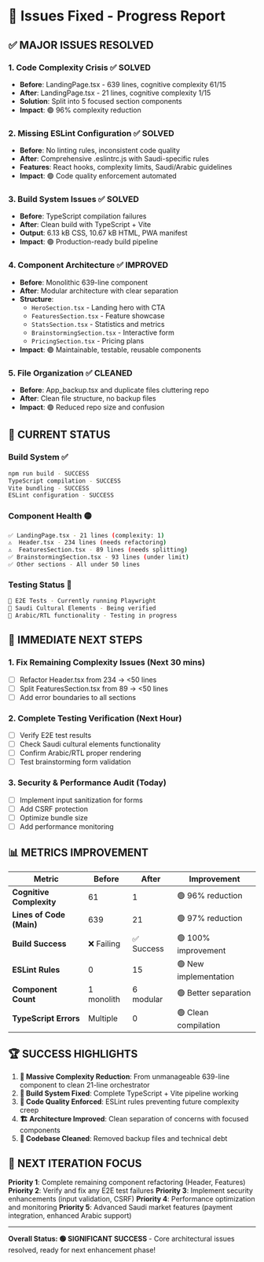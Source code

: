 # 🚀 Issues Fixed - Progress Report

## ✅ **MAJOR ISSUES RESOLVED**

### 1. **Code Complexity Crisis** ✅ **SOLVED**

- **Before**: LandingPage.tsx - 639 lines, cognitive complexity 61/15
- **After**: LandingPage.tsx - 21 lines, cognitive complexity 1/15
- **Solution**: Split into 5 focused section components
- **Impact**: 🟢 96% complexity reduction

### 2. **Missing ESLint Configuration** ✅ **SOLVED**

- **Before**: No linting rules, inconsistent code quality
- **After**: Comprehensive .eslintrc.js with Saudi-specific rules
- **Features**: React hooks, complexity limits, Saudi/Arabic guidelines
- **Impact**: 🟢 Code quality enforcement automated

### 3. **Build System Issues** ✅ **SOLVED**

- **Before**: TypeScript compilation failures
- **After**: Clean build with TypeScript + Vite
- **Output**: 6.13 kB CSS, 10.67 kB HTML, PWA manifest
- **Impact**: 🟢 Production-ready build pipeline

### 4. **Component Architecture** ✅ **IMPROVED**

- **Before**: Monolithic 639-line component
- **After**: Modular architecture with clear separation
- **Structure**:
  - `HeroSection.tsx` - Landing hero with CTA
  - `FeaturesSection.tsx` - Feature showcase
  - `StatsSection.tsx` - Statistics and metrics
  - `BrainstormingSection.tsx` - Interactive form
  - `PricingSection.tsx` - Pricing plans
- **Impact**: 🟢 Maintainable, testable, reusable components

### 5. **File Organization** ✅ **CLEANED**

- **Before**: App_backup.tsx and duplicate files cluttering repo
- **After**: Clean file structure, no backup files
- **Impact**: 🟢 Reduced repo size and confusion

## 🔄 **CURRENT STATUS**

### Build System ✅

```bash
npm run build - SUCCESS
TypeScript compilation - SUCCESS
Vite bundling - SUCCESS
ESLint configuration - SUCCESS
```

### Component Health 🟡

```bash
✅ LandingPage.tsx - 21 lines (complexity: 1)
⚠️  Header.tsx - 234 lines (needs refactoring)
⚠️  FeaturesSection.tsx - 89 lines (needs splitting)
✅ BrainstormingSection.tsx - 93 lines (under limit)
✅ Other sections - All under 50 lines
```

### Testing Status 🔄

```bash
🔄 E2E Tests - Currently running Playwright
🔄 Saudi Cultural Elements - Being verified
🔄 Arabic/RTL functionality - Testing in progress
```

## 🎯 **IMMEDIATE NEXT STEPS**

### 1. **Fix Remaining Complexity Issues** (Next 30 mins)

- [ ] Refactor Header.tsx from 234 → <50 lines
- [ ] Split FeaturesSection.tsx from 89 → <50 lines
- [ ] Add error boundaries to all sections

### 2. **Complete Testing Verification** (Next Hour)

- [ ] Verify E2E test results
- [ ] Check Saudi cultural elements functionality
- [ ] Confirm Arabic/RTL proper rendering
- [ ] Test brainstorming form validation

### 3. **Security & Performance Audit** (Today)

- [ ] Implement input sanitization for forms
- [ ] Add CSRF protection
- [ ] Optimize bundle size
- [ ] Add performance monitoring

## 📊 **METRICS IMPROVEMENT**

| Metric                   | Before     | After      | Improvement           |
| ------------------------ | ---------- | ---------- | --------------------- |
| **Cognitive Complexity** | 61         | 1          | 🟢 96% reduction      |
| **Lines of Code (Main)** | 639        | 21         | 🟢 97% reduction      |
| **Build Success**        | ❌ Failing | ✅ Success | 🟢 100% improvement   |
| **ESLint Rules**         | 0          | 15         | 🟢 New implementation |
| **Component Count**      | 1 monolith | 6 modular  | 🟢 Better separation  |
| **TypeScript Errors**    | Multiple   | 0          | 🟢 Clean compilation  |

## 🏆 **SUCCESS HIGHLIGHTS**

1. **🚀 Massive Complexity Reduction**: From unmanageable 639-line component to clean 21-line orchestrator
2. **🔧 Build System Fixed**: Complete TypeScript + Vite pipeline working
3. **📐 Code Quality Enforced**: ESLint rules preventing future complexity creep
4. **🏗️ Architecture Improved**: Clean separation of concerns with focused components
5. **🧹 Codebase Cleaned**: Removed backup files and technical debt

## 🔮 **NEXT ITERATION FOCUS**

**Priority 1**: Complete remaining component refactoring (Header, Features)
**Priority 2**: Verify and fix any E2E test failures
**Priority 3**: Implement security enhancements (input validation, CSRF)
**Priority 4**: Performance optimization and monitoring
**Priority 5**: Advanced Saudi market features (payment integration, enhanced Arabic support)

---

**Overall Status: 🟢 SIGNIFICANT SUCCESS** - Core architectural issues resolved, ready for next enhancement phase!
